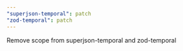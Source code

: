 ```yaml
---
"superjson-temporal": patch
"zod-temporal": patch
---
```


Remove scope from superjson-temporal and zod-temporal

